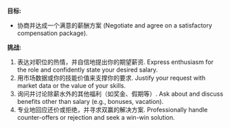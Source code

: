 **目标:**
- 协商并达成一个满意的薪酬方案 (Negotiate and agree on a satisfactory compensation package).

**挑战:**
1. 表达对职位的热情，并自信地提出你的期望薪资.
   Express enthusiasm for the role and confidently state your desired salary.
2. 用市场数据或你的技能价值来支撑你的要求.
   Justify your request with market data or the value of your skills.
3. 询问并讨论除薪水外的其他福利（如奖金、假期等）.
   Ask about and discuss benefits other than salary (e.g., bonuses, vacation).
4. 专业地回应还价或拒绝，并寻求双赢的解决方案.
   Professionally handle counter-offers or rejection and seek a win-win solution.